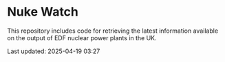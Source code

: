 # Nuke Watch

This repository includes code for retrieving the latest information available on the output of EDF nuclear power plants in the UK.

Last updated: 2025-04-19 03:27